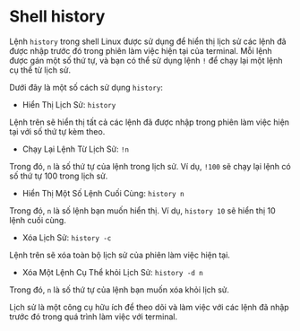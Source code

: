 # Shell history
Lệnh `history` trong shell Linux được sử dụng để hiển thị lịch sử các lệnh đã được nhập trước đó trong phiên làm việc hiện tại của terminal. Mỗi lệnh được gán một số thứ tự, và bạn có thể sử dụng lệnh `!` để chạy lại một lệnh cụ thể từ lịch sử.

Dưới đây là một số cách sử dụng `history`:

- Hiển Thị Lịch Sử: `history`

Lệnh trên sẽ hiển thị tất cả các lệnh đã được nhập trong phiên làm việc hiện tại với số thứ tự kèm theo.

- Chạy Lại Lệnh Từ Lịch Sử: `!n`

Trong đó, `n` là số thứ tự của lệnh trong lịch sử. Ví dụ, `!100` sẽ chạy lại lệnh có số thứ tự 100 trong lịch sử.

- Hiển Thị Một Số Lệnh Cuối Cùng: `history n`

Trong đó, `n` là số lệnh bạn muốn hiển thị. Ví dụ, `history 10` sẽ hiển thị 10 lệnh cuối cùng.

- Xóa Lịch Sử: `history -c`

Lệnh trên sẽ xóa toàn bộ lịch sử của phiên làm việc hiện tại.

- Xóa Một Lệnh Cụ Thể khỏi Lịch Sử: `history -d n`

Trong đó, `n` là số thứ tự của lệnh bạn muốn xóa khỏi lịch sử.

Lịch sử là một công cụ hữu ích để theo dõi và làm việc với các lệnh đã nhập trước đó trong quá trình làm việc với terminal.





